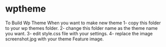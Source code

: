 # wptheme
To Build Wp Theme
When you want to make new theme
1- copy this folder to your wp themes folder.
2- change this folder name as the theme name you want.
3- edit style.css file with your settings.
4- replace the image screenshot.jpg with your theme Feature image. 

